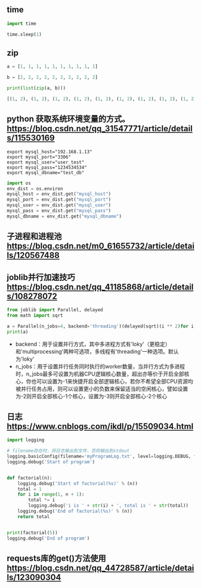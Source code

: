  ## time

```python
import time

time.sleep(1)
```

## zip

```python
a = [1, 1, 1, 1, 1, 1, 1, 1, 1, 1]

b = [2, 2, 2, 2, 2, 2, 2, 2, 2, 2]

print(list(zip(a, b)))

[(1, 2), (1, 2), (1, 2), (1, 2), (1, 2), (1, 2), (1, 2), (1, 2), (1, 2), (1, 2)]
```

## python 获取系统环境变量的方式。https://blog.csdn.net/qq_31547771/article/details/115530169
```shell
export mysql_host="192.168.1.13"
export mysql_port="3306"
export mysql_user="user_test"
export mysql_pass="1234534534"
export mysql_dbname="test_db"
```

```python
import os
env_dist = os.environ
mysql_host = env_dist.get("mysql_host")
mysql_port = env_dist.get("mysql_port")
mysql_user = env_dist.get("mysql_user")
mysql_pass = env_dist.get("mysql_pass")
mysql_dbname = env_dist.get("mysql_dbname")
```

## 子进程和进程池 https://blog.csdn.net/m0_61655732/article/details/120567488

## joblib并行加速技巧 https://blog.csdn.net/qq_41185868/article/details/108278072
```python
from joblib import Parallel, delayed
from math import sqrt

a = Parallel(n_jobs=4, backend='threading')(delayed(sqrt)(i ** 2)for i in list(range(10)))
print(a)
```
- backend：用于设置并行方式，其中多进程方式有'loky'（更稳定）和'multiprocessing'两种可选项，多线程有'threading'一种选项。默认为'loky'
- n_jobs：用于设置并行任务同时执行的worker数量，当并行方式为多进程时，n_jobs最多可设置为机器CPU逻辑核心数量，超出亦等价于开启全部核心，你也可以设置为-1来快捷开启全部逻辑核心，若你不希望全部CPU资源均被并行任务占用，则可以设置更小的负数来保留适当的空闲核心，譬如设置为-2则开启全部核心-1个核心，设置为-3则开启全部核心-2个核心


## 日志 https://www.cnblogs.com/ikdl/p/15509034.html

```python
import logging

# filename存在时，将日志输出到文件，否则输出到stdout
logging.basicConfig(filename='myProgramLog.txt', level=logging.DEBUG, format=' %(asctime)s - %(levelname)s - %(message)s')
logging.debug('Start of program')


def factorial(n):
    logging.debug('Start of factorial(%s)' % (n))
    total = 1
    for i in range(1, n + 1):
        total *= i
        logging.debug('i is ' + str(i) + ', total is ' + str(total))
    logging.debug('End of factorial(%s)' % (n))
    return total


print(factorial(5))
logging.debug('End of program')


```


## requests库的get()方法使用 https://blog.csdn.net/qq_44728587/article/details/123090304